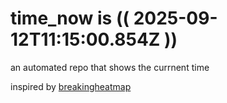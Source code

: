 # time_now is (( 2025-09-12T11:15:00.854Z ))

an automated repo that shows the currnent time

inspired by [breakingheatmap](https://github.com/breakingheatmap/breakingheatmap)
